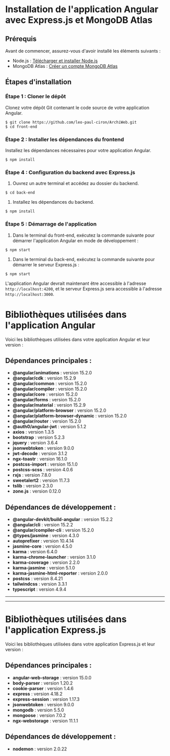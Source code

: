 # Installation de l'application Angular avec Express.js et MongoDB Atlas

## Prérequis

Avant de commencer, assurez-vous d'avoir installé les éléments suivants :

- Node.js : [Télécharger et installer Node.js](https://nodejs.org/)
- MongoDB Atlas : [Créer un compte MongoDB Atlas](https://www.mongodb.com/cloud/atlas/register)

## Étapes d'installation

### Étape 1 : Cloner le dépôt

Clonez votre dépôt Git contenant le code source de votre application Angular.

```
$ git clone https://github.com/leo-paul-ciron/ArchiWeb.git
$ cd front-end

```

### Étape 2 : Installer les dépendances du frontend

Installez les dépendances nécessaires pour votre application Angular.

```
$ npm install
```

### Étape 4 : Configuration du backend avec Express.js

1. Ouvrez un autre terminal et accédez au dossier du backend.

```
$ cd back-end

```

1. Installez les dépendances du backend.

```
$ npm install

```

### Étape 5 : Démarrage de l'application

1. Dans le terminal du front-end, exécutez la commande suivante pour démarrer l'application Angular en mode de développement :

```
$ npm start

```

1. Dans le terminal du back-end, exécutez la commande suivante pour démarrer le serveur Express.js :

```
$ npm start

```

L'application Angular devrait maintenant être accessible à l'adresse `http://localhost:4200`, et le serveur Express.js sera accessible à l'adresse `http://localhost:3000`.

# Bibliothèques utilisées dans l'application Angular

Voici les bibliothèques utilisées dans votre application Angular et leur version :

## Dépendances principales :

- **@angular/animations** : version 15.2.0
- **@angular/cdk** : version 15.2.9
- **@angular/common** : version 15.2.0
- **@angular/compiler** : version 15.2.0
- **@angular/core** : version 15.2.0
- **@angular/forms** : version 15.2.0
- **@angular/material** : version 15.2.9
- **@angular/platform-browser** : version 15.2.0
- **@angular/platform-browser-dynamic** : version 15.2.0
- **@angular/router** : version 15.2.0
- **@auth0/angular-jwt** : version 5.1.2
- **axios** : version 1.3.5
- **bootstrap** : version 5.2.3
- **jquery** : version 3.6.4
- **jsonwebtoken** : version 9.0.0
- **jwt-decode** : version 3.1.2
- **ngx-toastr** : version 16.1.0
- **postcss-import** : version 15.1.0
- **postcss-scss** : version 4.0.6
- **rxjs** : version 7.8.0
- **sweetalert2** : version 11.7.3
- **tslib** : version 2.3.0
- **zone.js** : version 0.12.0

## Dépendances de développement :

- **@angular-devkit/build-angular** : version 15.2.2
- **@angular/cli** : version 15.2.2
- **@angular/compiler-cli** : version 15.2.0
- **@types/jasmine** : version 4.3.0
- **autoprefixer** : version 10.4.14
- **jasmine-core** : version 4.5.0
- **karma** : version 6.4.0
- **karma-chrome-launcher** : version 3.1.0
- **karma-coverage** : version 2.2.0
- **karma-jasmine** : version 5.1.0
- **karma-jasmine-html-reporter** : version 2.0.0
- **postcss** : version 8.4.21
- **tailwindcss** : version 3.3.1
- **typescript** : version 4.9.4

---

---

# Bibliothèques utilisées dans l'application Express.js

Voici les bibliothèques utilisées dans votre application Express.js et leur version :

## Dépendances principales :

- **angular-web-storage** : version 15.0.0
- **body-parser** : version 1.20.2
- **cookie-parser** : version 1.4.6
- **express** : version 4.18.2
- **express-session** : version 1.17.3
- **jsonwebtoken** : version 9.0.0
- **mongodb** : version 5.5.0
- **mongoose** : version 7.0.2
- **ngx-webstorage** : version 11.1.1

## Dépendances de développement :

- **nodemon** : version 2.0.22
